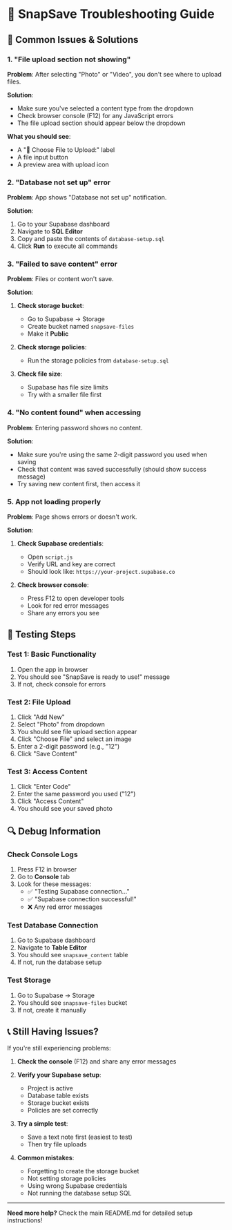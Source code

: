 # 🔧 SnapSave Troubleshooting Guide

## 🚨 Common Issues & Solutions

### 1. **"File upload section not showing"**

**Problem**: After selecting "Photo" or "Video", you don't see where to upload files.

**Solution**: 
- Make sure you've selected a content type from the dropdown
- Check browser console (F12) for any JavaScript errors
- The file upload section should appear below the dropdown

**What you should see**:
- A "📁 Choose File to Upload:" label
- A file input button
- A preview area with upload icon

### 2. **"Database not set up" error**

**Problem**: App shows "Database not set up" notification.

**Solution**:
1. Go to your Supabase dashboard
2. Navigate to **SQL Editor**
3. Copy and paste the contents of `database-setup.sql`
4. Click **Run** to execute all commands

### 3. **"Failed to save content" error**

**Problem**: Files or content won't save.

**Solution**:
1. **Check storage bucket**:
   - Go to Supabase → Storage
   - Create bucket named `snapsave-files`
   - Make it **Public**

2. **Check storage policies**:
   - Run the storage policies from `database-setup.sql`

3. **Check file size**:
   - Supabase has file size limits
   - Try with a smaller file first

### 4. **"No content found" when accessing**

**Problem**: Entering password shows no content.

**Solution**:
- Make sure you're using the same 2-digit password you used when saving
- Check that content was saved successfully (should show success message)
- Try saving new content first, then access it

### 5. **App not loading properly**

**Problem**: Page shows errors or doesn't work.

**Solution**:
1. **Check Supabase credentials**:
   - Open `script.js`
   - Verify URL and key are correct
   - Should look like: `https://your-project.supabase.co`

2. **Check browser console**:
   - Press F12 to open developer tools
   - Look for red error messages
   - Share any errors you see

## 🧪 Testing Steps

### Test 1: Basic Functionality
1. Open the app in browser
2. You should see "SnapSave is ready to use!" message
3. If not, check console for errors

### Test 2: File Upload
1. Click "Add New"
2. Select "Photo" from dropdown
3. You should see file upload section appear
4. Click "Choose File" and select an image
5. Enter a 2-digit password (e.g., "12")
6. Click "Save Content"

### Test 3: Access Content
1. Click "Enter Code"
2. Enter the same password you used ("12")
3. Click "Access Content"
4. You should see your saved photo

## 🔍 Debug Information

### Check Console Logs
1. Press F12 in browser
2. Go to **Console** tab
3. Look for these messages:
   - ✅ "Testing Supabase connection..."
   - ✅ "Supabase connection successful!"
   - ❌ Any red error messages

### Test Database Connection
1. Go to Supabase dashboard
2. Navigate to **Table Editor**
3. You should see `snapsave_content` table
4. If not, run the database setup

### Test Storage
1. Go to Supabase → Storage
2. You should see `snapsave-files` bucket
3. If not, create it manually

## 📞 Still Having Issues?

If you're still experiencing problems:

1. **Check the console** (F12) and share any error messages
2. **Verify your Supabase setup**:
   - Project is active
   - Database table exists
   - Storage bucket exists
   - Policies are set correctly

3. **Try a simple test**:
   - Save a text note first (easiest to test)
   - Then try file uploads

4. **Common mistakes**:
   - Forgetting to create the storage bucket
   - Not setting storage policies
   - Using wrong Supabase credentials
   - Not running the database setup SQL

---

**Need more help?** Check the main README.md for detailed setup instructions! 